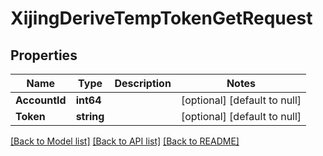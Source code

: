 # XijingDeriveTempTokenGetRequest

## Properties
Name | Type | Description | Notes
------------ | ------------- | ------------- | -------------
**AccountId** | **int64** |  | [optional] [default to null]
**Token** | **string** |  | [optional] [default to null]

[[Back to Model list]](../README.md#documentation-for-models) [[Back to API list]](../README.md#documentation-for-api-endpoints) [[Back to README]](../README.md)


